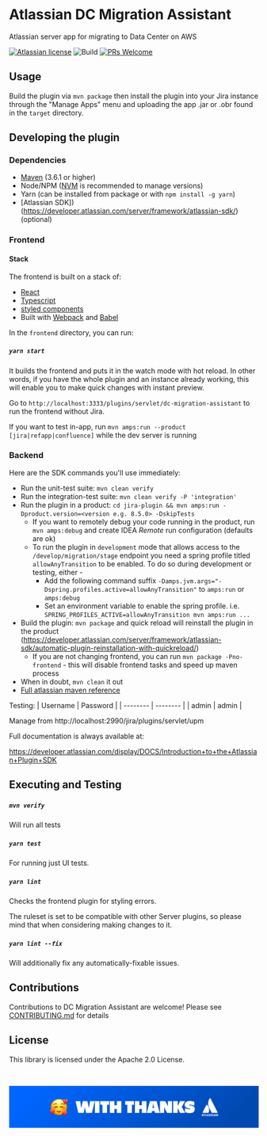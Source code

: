 # Atlassian DC Migration Assistant

Atlassian server app for migrating to Data Center on AWS

[![Atlassian license](https://img.shields.io/badge/license-Apache%202.0-blue.svg?style=flat-square)](LICENSE) ![Build](https://github.com/atlassian-labs/dc-migration-assistant/workflows/Tests/badge.svg) [![PRs Welcome](https://img.shields.io/badge/PRs-welcome-brightgreen.svg?style=flat-square)](CONTRIBUTING.md)

## Usage

Build the plugin via `mvn package` then install the plugin into your Jira instance through the "Manage Apps" menu and uploading the app .jar or .obr found in the `target` directory.

## Developing the plugin

### Dependencies

* [Maven](https://maven.apache.org/) (3.6.1 or higher)
* Node/NPM ([NVM](https://github.com/nvm-sh/nvm) is recommended to manage
  versions)
* Yarn (can be installed from package or with `npm install -g yarn`)
* [Atlassian SDK])(https://developer.atlassian.com/server/framework/atlassian-sdk/) (optional)

### Frontend

#### Stack

The frontend is built on a stack of:

* [React](https://reactjs.org/)
* [Typescript](https://www.typescriptlang.org/)
* [styled components](https://styled-components.com/)
* Built with [Webpack](https://webpack.js.org/) and [Babel](https://babeljs.io/)

In the `frontend` directory, you can run:

##### `yarn start`

It builds the frontend and puts it in the watch mode with hot reload. 
In other words, if you have the whole plugin and an instance already working, 
this will enable you to make quick changes with instant preview.

Go to `http://localhost:3333/plugins/servlet/dc-migration-assistant` to run the frontend without Jira.

If you want to test in-app, run `mvn amps:run --product [jira|refapp|confluence]` while the dev server is running

### Backend

Here are the SDK commands you'll use immediately:

* Run the unit-test suite: `mvn clean verify`
* Run the integration-test suite: `mvn clean verify -P 'integration'`
* Run the plugin in a product: `cd jira-plugin && mvn amps:run -Dproduct.version=<version e.g. 8.5.0> -DskipTests`
    * If you want to remotely debug your code running in the product, run `mvn amps:debug` and create IDEA _Remote_ run configuration (defaults are ok)
    * To run the plugin in `development` mode that allows access to the `/develop/migration/stage` endpoint you need a spring profile titled `allowAnyTransition` to be enabled. To do so during development or testing, either -
        - Add the following command suffix `-Damps.jvm.args="-Dspring.profiles.active=allowAnyTransition"` to `amps:run` or `amps:debug`
        - Set an environment variable to enable the spring profile. i.e.  `SPRING_PROFILES_ACTIVE=allowAnyTransition mvn amps:run ...`
* Build the plugin: `mvn package` and quick reload will reinstall the plugin in the product (https://developer.atlassian.com/server/framework/atlassian-sdk/automatic-plugin-reinstallation-with-quickreload/)
    * If you are not changing frontend, you can run `mvn package -Pno-frontend` - this will disable frontend tasks and speed up maven process
* When in doubt, `mvn clean` it out
* [Full atlassian maven reference](https://developer.atlassian.com/server/framework/atlassian-sdk/working-with-maven/#using-the-amps-maven-plugin-directly)

Testing:
| Username | Password |
| -------- | -------- |
| admin    | admin    |

Manage from http://localhost:2990/jira/plugins/servlet/upm

Full documentation is always available at:

https://developer.atlassian.com/display/DOCS/Introduction+to+the+Atlassian+Plugin+SDK

## Executing and Testing

##### `mvn verify`

Will run all tests

##### `yarn test`

For running just UI tests.

##### `yarn lint`

Checks the frontend plugin for styling errors. 

The ruleset is set to be compatible with other Server plugins, 
so please mind that when considering making changes to it.

##### `yarn lint --fix`

Will additionally fix any automatically-fixable issues.

## Contributions

Contributions to DC Migration Assistant are welcome! Please see [CONTRIBUTING.md](CONTRIBUTING.md) for details


## License

This library is licensed under the Apache 2.0 License. 

<br/>

[![With ❤️ from Atlassian](https://raw.githubusercontent.com/atlassian-internal/oss-assets/master/banner-with-thanks.png)](https://www.atlassian.com)

